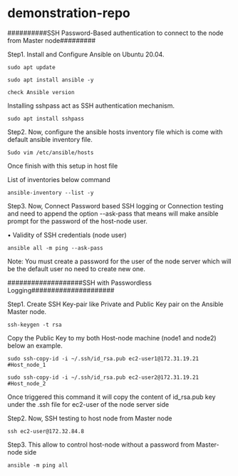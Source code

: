 # demonstration-repo

##########SSH Password-Based authentication to connect to the node from Master node#########


Step1. Install and Configure Ansible on Ubuntu 20.04.
 
    sudo apt update
 
    sudo apt install ansible -y
  
    check Ansible version
 



Installing sshpass  act as SSH authentication mechanism.
 
    sudo apt install sshpass
 


Step2. Now, configure the ansible hosts inventory file which is come with default ansible inventory file.
 
    Sudo vim /etc/ansible/hosts


Once finish with this setup in host file
 
 

List of inventories below command

    ansible-inventory --list -y
 


Step3. Now, Connect Password based SSH logging or Connection testing and need to append the option --ask-pass that means will make ansible prompt for the password of the host-node user. 

   •	Validity of SSH credentials (node user)

    ansible all -m ping --ask-pass

Note: You must create a password for the user of the node server which will be the default user no need to create new one. 
 


###################SSH with Passwordless Logging#####################

Step1. Create SSH Key-pair like Private and Public Key pair on the Ansible Master node.

    ssh-keygen -t rsa
 


Copy the Public Key to my both Host-node machine (node1 and node2) below an example.
   
    sudo ssh-copy-id -i ~/.ssh/id_rsa.pub ec2-user1@172.31.19.21 #Host_node_1
  
    sudo ssh-copy-id -i ~/.ssh/id_rsa.pub ec2-user2@172.31.19.21 #Host_node_2
 
 Once triggered this command it will copy the content of id_rsa.pub key under the .ssh file for ec2-user of the node server side 



Step2. Now, SSH testing to host node from Master node
   
    ssh ec2-user@172.32.84.8
 


Step3. This allow to control host-node without a password from Master-node side

    ansible -m ping all
 
 

                                                                             
